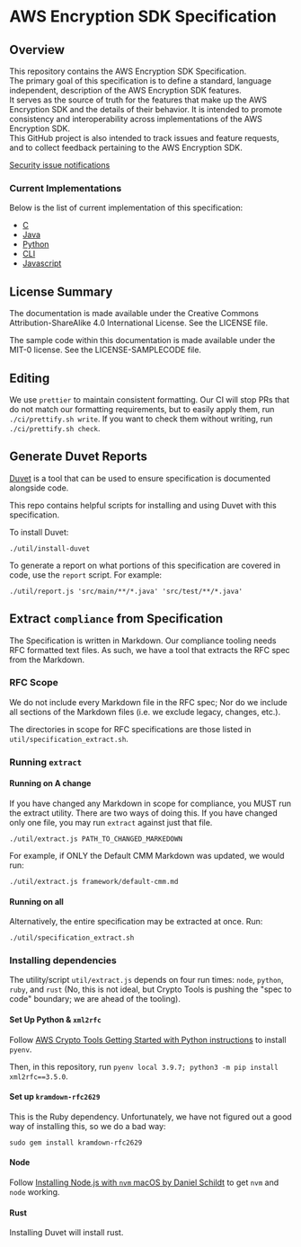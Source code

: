 [//]: # "Copyright Amazon.com Inc. or its affiliates. All Rights Reserved."
[//]: # "SPDX-License-Identifier: CC-BY-SA-4.0"

# AWS Encryption SDK Specification

## Overview

This repository contains the AWS Encryption SDK Specification.  
The primary goal of this specification is to define a standard,
language independent, description of the AWS Encryption SDK features.  
It serves as the source of truth for the features that make up the AWS Encryption SDK
and the details of their behavior.
It is intended to promote consistency and interoperability
across implementations of the AWS Encryption SDK.  
This GitHub project is also intended to track issues and feature requests,
and to collect feedback pertaining to the AWS Encryption SDK.

[Security issue notifications](./CONTRIBUTING.md#security-issue-notifications)

### Current Implementations

Below is the list of current implementation of this specification:

- [C](https://github.com/aws/aws-encryption-sdk-c)
- [Java](https://github.com/aws/aws-encryption-sdk-java)
- [Python](https://github.com/aws/aws-encryption-sdk-python)
- [CLI](https://github.com/aws/aws-encryption-sdk-cli)
- [Javascript](https://github.com/awslabs/aws-encryption-sdk-javascript)

## License Summary

The documentation is made available under the Creative Commons Attribution-ShareAlike 4.0 International License. See the LICENSE file.

The sample code within this documentation is made available under the MIT-0 license. See the LICENSE-SAMPLECODE file.

## Editing

We use `prettier` to maintain consistent formatting.
Our CI will stop PRs that do not match our formatting requirements,
but to easily apply them,
run `./ci/prettify.sh write`.
If you want to check them without writing,
run `./ci/prettify.sh check`.

## Generate Duvet Reports

[Duvet](https://github.com/awslabs/aws-encryption-sdk-specification/issues/240) is a tool that can be used to ensure specification is documented alongside code.

This repo contains helpful scripts for installing and using Duvet with this specification.

To install Duvet:

```
./util/install-duvet
```

To generate a report on what portions of this specification are covered in code, use the `report` script.
For example:

```
./util/report.js 'src/main/**/*.java' 'src/test/**/*.java'
```

## Extract `compliance` from Specification

The Specification is written in Markdown.
Our compliance tooling needs RFC formatted text files.
As such, we have a tool that extracts the RFC spec from the Markdown.

### RFC Scope

We do not include every Markdown file in the RFC spec;
Nor do we include all sections of the Markdown files
(i.e. we exclude legacy, changes, etc.).

The directories in scope for RFC specifications are those listed
in `util/specification_extract.sh`.

### Running `extract`

#### Running on A change

If you have changed any Markdown in scope for compliance, you MUST run the extract utility.
There are two ways of doing this. If you have changed only one file, you may run `extract` against just that file.

```
./util/extract.js PATH_TO_CHANGED_MARKEDOWN
```

For example, if ONLY the Default CMM Markdown was updated, we would run:

```
./util/extract.js framework/default-cmm.md
```

#### Running on all

Alternatively, the entire specification may be extracted at once. Run:

```
./util/specification_extract.sh
```

### Installing dependencies

The utility/script `util/extract.js` depends on four run
times: `node`, `python`, `ruby`, and `rust`
(No, this is not ideal, but Crypto Tools is pushing the "spec to code" boundary;
we are ahead of the tooling).

#### Set Up Python & `xml2rfc`

Follow [AWS Crypto Tools Getting Started with Python instructions](https://github.com/aws/crypto-tools/blob/master/getting-started/python/README.md#local-development-setup) to install `pyenv`.

Then, in this repository, run `pyenv local 3.9.7; python3 -m pip install xml2rfc==3.5.0`.

#### Set up `kramdown-rfc2629`

This is the Ruby dependency. Unfortunately, we have not figured out
a good way of installing this, so we do a bad way:

```
sudo gem install kramdown-rfc2629
```

#### Node

Follow
[Installing Node.js with `nvm` macOS by Daniel Schildt](https://gist.github.com/d2s/372b5943bce17b964a79)
to get `nvm` and `node` working.

#### Rust

Installing Duvet will install rust.
